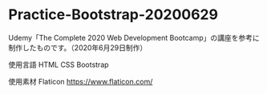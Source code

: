 # Practice-Bootstrap-20200629
Udemy「The Complete 2020 Web Development Bootcamp」の講座を参考に制作したものです。（2020年6月29日制作）

使用言語
HTML CSS Bootstrap

使用素材
Flaticon
https://www.flaticon.com/
